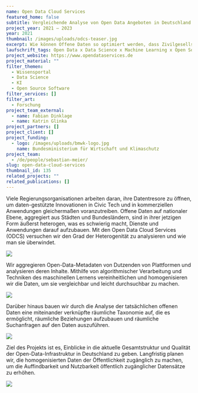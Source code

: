 ```yaml
---
name: Open Data Cloud Services
featured_home: false
subtitle: Vergleichende Analyse von Open Data Angeboten in Deutschland
project_year: 2021 – 2023
year: 2021
thumbnail: /images/uploads/odcs-teaser.jpg
excerpt: Wie können Offene Daten so optimiert werden, dass Zivilgesellschaft, Verwaltung und Industrie ihre vollen Potentiale ausschöpfen können.
laufschrift_tags: Open Data x Data Science x Machine Learning x Open Source
project_website: https://www.opendataservices.de
project_material: ""
filter_themen:
  - Wissensportal
  - Data Science
  - KI
  - Open Source Software
filter_services: []
filter_art:
  - Forschung
project_team_external:
  - name: Fabian Dinklage
  - name: Katrin Glinka
project_partners: []
project_client: []
project_funding:
  - logo: /images/uploads/bmwk-logo.jpg
    name: Bundesministerium für Wirtschaft und Klimaschutz
project_team:
  - /de/people/sebastian-meier/
slug: open-data-cloud-services
thumbnail_id: 135
related_projects: ""
related_publications: []
---
```

Viele Regierungsorganisationen arbeiten daran, ihre Datentresore zu öffnen, um daten-gestützte Innovationen in Civic Tech und in kommerziellen Anwendungen gleichermaßen voranzutreiben. Offene Daten auf nationaler Ebene, aggregiert aus Städten und Bundesländern, sind in ihrer jetzigen Form äußerst heterogen, was es schwierig macht, Dienste und Anwendungen darauf aufzubauen. Mit den Open Data Cloud Services (ODCS) versuchen wir den Grad der Heterogenität zu analysieren und wie man sie überwindet.

![](/images/uploads/odcs-map.jpg)

Wir aggregieren Open-Data-Metadaten von Dutzenden von Plattformen und analysieren deren Inhalte. Mithilfe von algorithmischer Verarbeitung und Techniken des maschinellen Lernens vereinheitlichen und homogenisieren wir die Daten, um sie vergleichbar und leicht durchsuchbar zu machen.

![](/images/uploads/odcs-ml.jpg)

Darüber hinaus bauen wir durch die Analyse der tatsächlichen offenen Daten eine miteinander verknüpfte räumliche Taxonomie auf, die es ermöglicht, räumliche Beziehungen aufzubauen und räumliche Suchanfragen auf den Daten auszuführen.

![](/images/uploads/odcs-geo.jpg)

Ziel des Projekts ist es, Einblicke in die aktuelle Gesamtstruktur und Qualität der Open-Data-Infrastruktur in Deutschland zu geben. Langfristig planen wir, die homogenisierten Daten der Öffentlichkeit zugänglich zu machen, um die Auffindbarkeit und Nutzbarkeit öffentlich zugänglicher Datensätze zu erhöhen.

![](/images/uploads/odcs-process.jpg)

